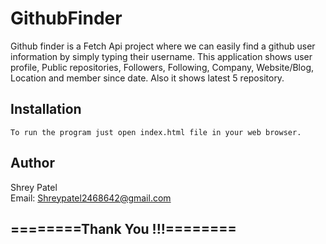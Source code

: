 # GithubFinder
Github finder is a Fetch Api project where we can easily find a github user information by simply typing their username. This application shows user profile, Public repositories, Followers, Following, Company, Website/Blog, Location and member since date. Also it shows latest 5 repository.

## Installation
```
To run the program just open index.html file in your web browser.
```

## Author
Shrey Patel<br>
Email: Shreypatel2468642@gmail.com

## ========Thank You !!!========
